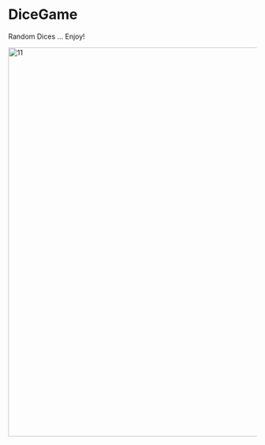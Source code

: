 # DiceGame
Random Dices ... Enjoy!


<img width="789" alt="11" src="https://github.com/HimakaraL/DiceGame/assets/143909843/da762ace-2bf0-42f5-8b5f-b8103c1f28c2">
